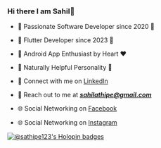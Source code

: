 ### Hi there  I am Sahil👋

- 🚀 Passionate Software Developer since 2020 🚀

- 🔷 Flutter Developer since 2023 🔷

- 📱 Android App Enthusiast by Heart ❤️

- 🙌 Naturally Helpful Personality 🙌

- 🤝 Connect with me on [LinkedIn][1]

- 📧 Reach out to me at ***sahilathipe@gmail.com***

- 🌐 Social Networking on [Facebook][2]

- 🌐 Social Networking on [Instagram][3]
 
[![@sathipe123's Holopin badges](https://holopin.me/sathipe123)](https://holopin.io/@sathipe123)

[1]: https://www.linkedin.com/in/sahil-thipe/
[2]: https://www.facebook.com/sahil.thipe/
[3]: https://www.instagram.com/06_sat/
<!--
**sathipe123/sathipe123** is a ✨ _special_ ✨ repository because its `README.md` (this file) appears on your GitHub profile.
![Stats on GitHub](https://github-readme-stats.vercel.app/api?username=sathipe123&show_icons=true&hide_border=true)

Here are some ideas to get you started:

- 🔭 I’m currently working on ...
- 🌱 I’m currently learning ...
- 👯 I’m looking to collaborate on ...
- 🤔 I’m looking for help with ...
- 💬 Ask me about ...
- 📫 How to reach me: ...
- 😄 Pronouns: ...
- ⚡ Fun fact: ...
-->
